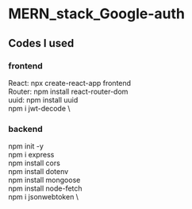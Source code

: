 # MERN_stack_Google-auth

## Codes I used

### frontend
React: npx create-react-app frontend \
Router: npm install react-router-dom \
uuid: npm install uuid \
npm i jwt-decode \

### backend
npm init -y \
npm i express \
npm install cors \
npm install dotenv \
npm install mongoose \
npm install node-fetch \
npm i jsonwebtoken \